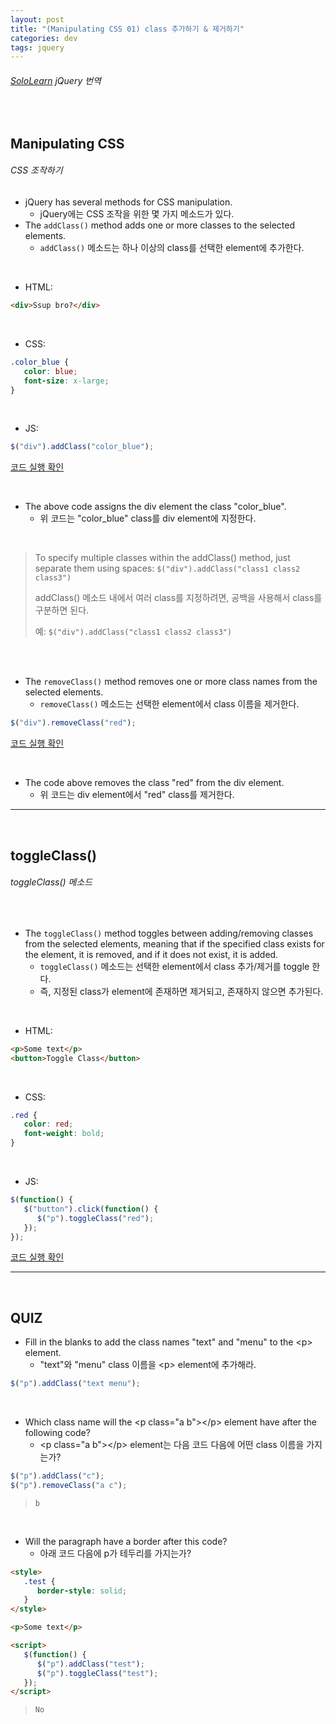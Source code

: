 ```yaml
---
layout: post
title: "(Manipulating CSS 01) class 추가하기 & 제거하기"
categories: dev
tags: jquery
---
```


###### [SoloLearn](https://www.sololearn.com/) jQuery 번역

<br>

## Manipulating CSS

###### CSS 조작하기

- jQuery has several methods for CSS manipulation.
  - jQuery에는 CSS 조작을 위한 몇 가지 메소드가 있다.
- The `addClass()` method adds one or more classes to the selected elements.
  - `addClass()` 메소드는 하나 이상의 class를 선택한 element에 추가한다.

<br>

- HTML:

```html
<div>Ssup bro?</div>
```

<br>

- CSS:

```css
.color_blue {
   color: blue;
   font-size: x-large;
}
```

<br>

- JS:

```js
$("div").addClass("color_blue");
```

[코드 실행 확인](https://code.sololearn.com/1115/#js)

<br>

- The above code assigns the div element the class "color_blue".
  - 위 코드는 "color_blue" class를 div element에 지정한다.

<br>

> To specify multiple classes within the addClass() method, just separate them using spaces: `$("div").addClass("class1 class2 class3")`
>
> addClass() 메소드 내에서 여러 class를 지정하려면, 공백을 사용해서 class를 구분하면 된다.
>
> 예: `$("div").addClass("class1 class2 class3")`

<br>

<br>

- The `removeClass()` method removes one or more class names from the selected elements.
  - `removeClass()` 메소드는 선택한 element에서 class 이름을 제거한다.

```js
$("div").removeClass("red");
```

[코드 실행 확인](https://code.sololearn.com/1116/#js)

<br>

- The code above removes the class "red" from the div element.
  - 위 코드는 div element에서 "red" class를 제거한다.

------

<br>

## toggleClass()

###### toggleClass() 메소드

<br>

- The `toggleClass()` method toggles between adding/removing classes from the selected elements, meaning that if the specified class exists for the element, it is removed, and if it does not exist, it is added.
  - `toggleClass()` 메소드는 선택한 element에서 class 추가/제거를 toggle 한다.
  - 즉, 지정된 class가 element에 존재하면 제거되고, 존재하지 않으면 추가된다.

<br>

- HTML:

```html
<p>Some text</p>
<button>Toggle Class</button>
```

<br>

- CSS:

```css
.red {
   color: red;
   font-weight: bold;
}
```

<br>

- JS:

```js
$(function() {
   $("button").click(function() {
      $("p").toggleClass("red");
   });
});
```

[코드 실행 확인](https://code.sololearn.com/1117/#js)

------

<br>

## QUIZ

- Fill in the blanks to add the class names "text" and "menu" to the \<p> element.
  - "text"와 "menu" class 이름을 \<p> element에 추가해라.

```js
$("p").addClass("text menu");
```

<br>

- Which class name will the \<p class="a b">\</p> element have after the following code?
  - \<p class="a b">\</p> element는 다음 코드 다음에 어떤 class 이름을 가지는가?

```js
$("p").addClass("c");
$("p").removeClass("a c");
```

> `b`

<br>

- Will the paragraph have a border after this code?
  - 아래 코드 다음에 p가 테두리를 가지는가?

```html
<style>
   .test {
      border-style: solid;
   }
</style>

<p>Some text</p>

<script>
   $(function() {
      $("p").addClass("test");
      $("p").toggleClass("test");
   });
</script>
```

> `No`

<br>
